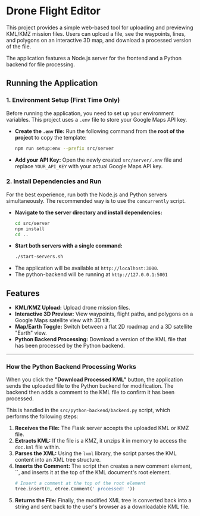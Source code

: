 # Drone Flight Editor

This project provides a simple web-based tool for uploading and previewing KML/KMZ mission files. Users can upload a file, see the waypoints, lines, and polygons on an interactive 3D map, and download a processed version of the file.

The application features a Node.js server for the frontend and a Python backend for file processing.

## Running the Application

### 1. Environment Setup (First Time Only)

Before running the application, you need to set up your environment variables. This project uses a `.env` file to store your Google Maps API key.

* **Create the `.env` file:**
    Run the following command from the **root of the project** to copy the template:
    ```bash
    npm run setup:env --prefix src/server
    ```
* **Add your API Key:**
    Open the newly created `src/server/.env` file and replace `YOUR_API_KEY` with your actual Google Maps API key.

### 2. Install Dependencies and Run

For the best experience, run both the Node.js and Python servers simultaneously. The recommended way is to use the `concurrently` script.

* **Navigate to the server directory and install dependencies:**
    ```bash
    cd src/server
    npm install
    cd ..
    ```
* **Start both servers with a single command:**
    ```bash
    ./start-servers.sh
    ```
* The application will be available at `http://localhost:3000`.
* The python-backend will be running at `http://127.0.0.1:5001` 

## Features

* **KML/KMZ Upload:** Upload drone mission files.
* **Interactive 3D Preview:** View waypoints, flight paths, and polygons on a Google Maps satellite view with 3D tilt.
* **Map/Earth Toggle:** Switch between a flat 2D roadmap and a 3D satellite "Earth" view.
* **Python Backend Processing:** Download a version of the KML file that has been processed by the Python backend.

---

### How the Python Backend Processing Works

When you click the **"Download Processed KML"** button, the application sends the uploaded file to the Python backend for modification. The backend then adds a comment to the KML file to confirm it has been processed.

This is handled in the `src/python-backend/backend.py` script, which performs the following steps:

1.  **Receives the File:** The Flask server accepts the uploaded KML or KMZ file.
2.  **Extracts KML:** If the file is a KMZ, it unzips it in memory to access the `doc.kml` file within.
3.  **Parses the XML:** Using the `lxml` library, the script parses the KML content into an XML tree structure.
4.  **Inserts the Comment:** The script then creates a new comment element, ``, and inserts it at the top of the KML document's root element.
    ```python
    # Insert a comment at the top of the root element
    tree.insert(0, etree.Comment(' processed! '))
    ```
5.  **Returns the File:** Finally, the modified XML tree is converted back into a string and sent back to the user's browser as a downloadable KML file.